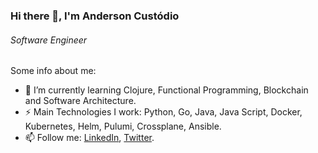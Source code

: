 ### Hi there 👋, I'm Anderson Custódio
###### *Software Engineer*

Some info about me:

- 🌱 I’m currently learning Clojure, Functional Programming, Blockchain and Software Architecture.
- ⚡ Main Technologies I work: Python, Go, Java, Java Script, Docker, Kubernetes, Helm, Pulumi, Crossplane, Ansible.
- 📫 Follow me: [LinkedIn](https://www.linkedin.com/in/afcustodio), [Twitter](https://twitter.com/afcustodioo).
